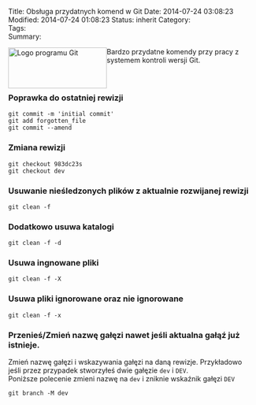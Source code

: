 Title:      Obsługa przydatnych komend w Git
Date:       2014-07-24 03:08:23
Modified:   2014-07-24 01:08:23
Status:     inherit
Category:   
Tags:       
Summary:  


<div style="float: left;">
  <a href="http://blog.egel.pl/import-ustawien-git-z-windows-do-cygwin/git_logo-mini/" rel="attachment wp-att-1325"><img src="http://blog.egel.pl/media/git_logo-mini.png" alt="Logo programu Git" width="200" height="83" class="alignnone size-full wp-image-1325" /></a>
</div>

Bardzo przydatne komendy przy pracy z systemem kontroli wersji Git.

<!--more-->

<p style="clear:both">
</p>

### Poprawka do ostatniej rewizji

    git commit -m 'initial commit'
    git add forgotten_file
    git commit --amend
    

### Zmiana rewizji

    git checkout 983dc23s
    git checkout dev
    

### Usuwanie nieśledzonych plików z aktualnie rozwijanej rewizji

    git clean -f
    

### Dodatkowo usuwa katalogi

    git clean -f -d
    

### Usuwa ingnowane pliki

    git clean -f -X
    

### Usuwa pliki ignorowane oraz nie ignorowane

    git clean -f -x
    

### Przenieś/Zmień nazwę gałęzi nawet jeśli aktualna gałąź już istnieje.

Zmień nazwę gałęzi i wskazywania gałęzi na daną rewizje. Przykładowo jeśli przez przypadek stworzyłeś dwie gałęzie `dev` i `DEV`.   
Poniższe polecenie zmieni nazwę na `dev` i zniknie wskaźnik gałęzi `DEV`

    git branch -M dev
